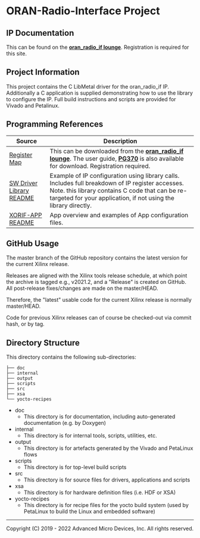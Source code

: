 # ORAN-Radio-Interface Project

## IP Documentation
This can be found on the [**oran_radio_if lounge**](https://www.xilinx.com/member/oran-radio-if.html). Registration is required for this site.

## Project Information

This project contains the C LibMetal driver for the oran_radio_if IP. Additionally a C application is supplied demonstrating how to use the library to configure the IP. Full build instructions and scripts are provided for Vivado and Petalinux. 

## Programming References

|Source|Description|
|---|---|
|[Register Map](https://www.xilinx.com/member/oran-radio-if.html)|This can be downloaded from the [**oran_radio_if lounge**](https://www.xilinx.com/member/oran-radio-if.html). The user guide, [**PG370**](https://www.xilinx.com/member/oran-radio-if.html) is also available for download. Registration required.|
|[SW Driver Library README](https://github.com/Xilinx/wireless-xorif/tree/master/src/libxorif/README.md)|Example of IP configuration using library calls. Includes full breakdown of IP register accesses. Note. this library contains C code that can be re-targeted for your application, if not using the library directly.|
|[XORIF-APP README](https://github.com/Xilinx/wireless-xorif/tree/master/src/xorif-app/README.md)|App overview and examples of App configuration files.|

## GitHub Usage
The master branch of the GitHub repository contains the latest version for the current Xilinx release.

Releases are aligned with the Xilinx tools release schedule, at which point the archive is tagged e.g., v2021.2, and a "Release" is created on GitHub. All post-release fixes/changes are made on the master/HEAD.

Therefore, the "latest" usable code for the current Xilinx release is normally master/HEAD.

Code for previous Xilinx releases can of course be checked-out via commit hash, or by tag.

## Directory Structure

This directory contains the following sub-directories:

~~~
├── doc
├── internal
├── output
├── scripts
├── src
├── xsa
└── yocto-recipes
~~~

* doc
	* This directory is for documentation, including auto-generated documentation (e.g. by Doxygen)
* internal
	* This directory is for internal tools, scripts, utilities, etc.
* output
	* This directory is for artefacts generated by the Vivado and PetaLinux flows 
* scripts
	* This directory is for top-level build scripts
* src
	* This directory is for source files for drivers, applications and scripts
* xsa
	* This directory is for hardware definition files (i.e. HDF or XSA)
* yocto-recipes
	* This directory is for recipe files for the yocto build system (used by PetaLinux to build the Linux and embedded software)

---

Copyright (C) 2019 - 2022 Advanced Micro Devices, Inc. All rights reserved.
